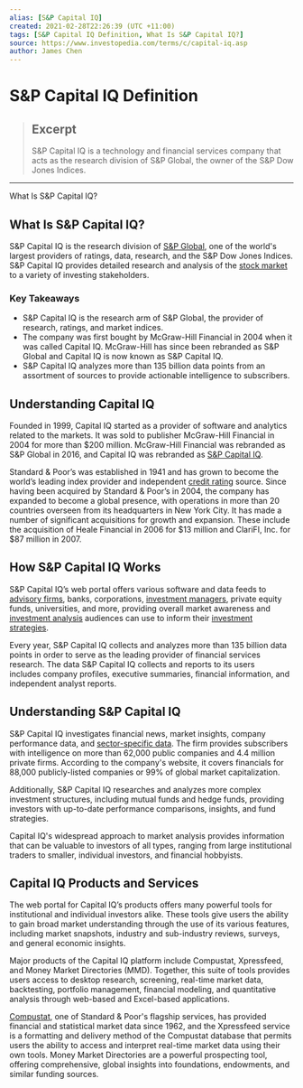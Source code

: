 ```yaml
---
alias: [S&P Capital IQ]
created: 2021-02-28T22:26:39 (UTC +11:00)
tags: [S&P Capital IQ Definition, What Is S&P Capital IQ?]
source: https://www.investopedia.com/terms/c/capital-iq.asp
author: James Chen
---
```


# S&P Capital IQ Definition

> ## Excerpt
> S&P Capital IQ is a technology and financial services company that acts as the research division of S&P Global, the owner of the S&P Dow Jones Indices.

---

What Is S&P Capital IQ?
## What Is S&P Capital IQ?

S&P Capital IQ is the research division of [S&P Global](https://www.investopedia.com/terms/s/sp.asp), one of the world's largest providers of ratings, data, research, and the S&P Dow Jones Indices. S&P Capital IQ provides detailed research and analysis of the [stock market](https://www.investopedia.com/terms/s/stockmarket.asp) to a variety of investing stakeholders.

### Key Takeaways

-   S&P Capital IQ is the research arm of S&P Global, the provider of research, ratings, and market indices.
-   The company was first bought by McGraw-Hill Financial in 2004 when it was called Capital IQ. McGraw-Hill has since been rebranded as S&P Global and Capital IQ is now known as S&P Capital IQ.
-   S&P Capital IQ analyzes more than 135 billion data points from an assortment of sources to provide actionable intelligence to subscribers.

## Understanding Capital IQ

Founded in 1999, Capital IQ started as a provider of software and analytics related to the markets. It was sold to publisher McGraw-Hill Financial in 2004 for more than $200 million. McGraw-Hill Financial was rebranded as S&P Global in 2016, and Capital IQ was rebranded as [S&P Capital IQ](https://www.capitaliq.com/).

Standard & Poor’s was established in 1941 and has grown to become the world’s leading index provider and independent [credit rating](https://www.investopedia.com/terms/c/creditrating.asp) source. Since having been acquired by Standard & Poor’s in 2004, the company has expanded to become a global presence, with operations in more than 20 countries overseen from its headquarters in New York City. It has made a number of significant acquisitions for growth and expansion. These include the acquisition of Heale Financial in 2006 for $13 million and ClariFI, Inc. for $87 million in 2007.

## How S&P Capital IQ Works

S&P Capital IQ’s web portal offers various software and data feeds to [advisory firms](https://www.investopedia.com/articles/professionals/080615/5-biggest-financial-advisory-firms-us.asp), banks, corporations, [investment managers](https://www.investopedia.com/terms/i/investment-manager.asp), private equity funds, universities, and more, providing overall market awareness and [investment analysis](https://www.investopedia.com/terms/i/investment-analysis.asp) audiences can use to inform their [investment strategies](https://www.investopedia.com/articles/trading/10/creating-a-better-investment-strategy.asp).

Every year, S&P Capital IQ collects and analyzes more than 135 billion data points in order to serve as the leading provider of financial services research. The data S&P Capital IQ collects and reports to its users includes company profiles, executive summaries, financial information, and independent analyst reports.

## Understanding S&P Capital IQ

S&P Capital IQ investigates financial news, market insights, company performance data, and [sector-specific data](https://www.investopedia.com/terms/s/sector-analysis.asp). The firm provides subscribers with intelligence on more than 62,000 public companies and 4.4 million private firms. According to the company's website, it covers financials for 88,000 publicly-listed companies or 99% of global market capitalization.

Additionally, S&P Capital IQ researches and analyzes more complex investment structures, including mutual funds and hedge funds, providing investors with up-to-date performance comparisons, insights, and fund strategies.

Capital IQ's widespread approach to market analysis provides information that can be valuable to investors of all types, ranging from large institutional traders to smaller, individual investors, and financial hobbyists.

## Capital IQ Products and Services

The web portal for Capital IQ’s products offers many powerful tools for institutional and individual investors alike. These tools give users the ability to gain broad market understanding through the use of its various features, including market snapshots, industry and sub-industry reviews, surveys, and general economic insights.

Major products of the Capital IQ platform include Compustat, Xpressfeed, and Money Market Directories (MMD). Together, this suite of tools provides users access to desktop research, screening, real-time market data, backtesting, portfolio management, financial modeling, and quantitative analysis through web-based and Excel-based applications.

[Compustat](https://www.investopedia.com/terms/c/compustat.asp), one of Standard & Poor's flagship services, has provided financial and statistical market data since 1962, and the Xpressfeed service is a formatting and delivery method of the Compustat database that permits users the ability to access and interpret real-time market data using their own tools. Money Market Directories are a powerful prospecting tool, offering comprehensive, global insights into foundations, endowments, and similar funding sources.
